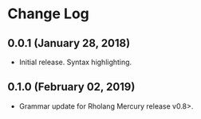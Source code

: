 # Change Log

## 0.0.1 (January 28, 2018)
- Initial release. Syntax highlighting.

## 0.1.0 (February 02, 2019)
- Grammar update for Rholang Mercury release v0.8>.
